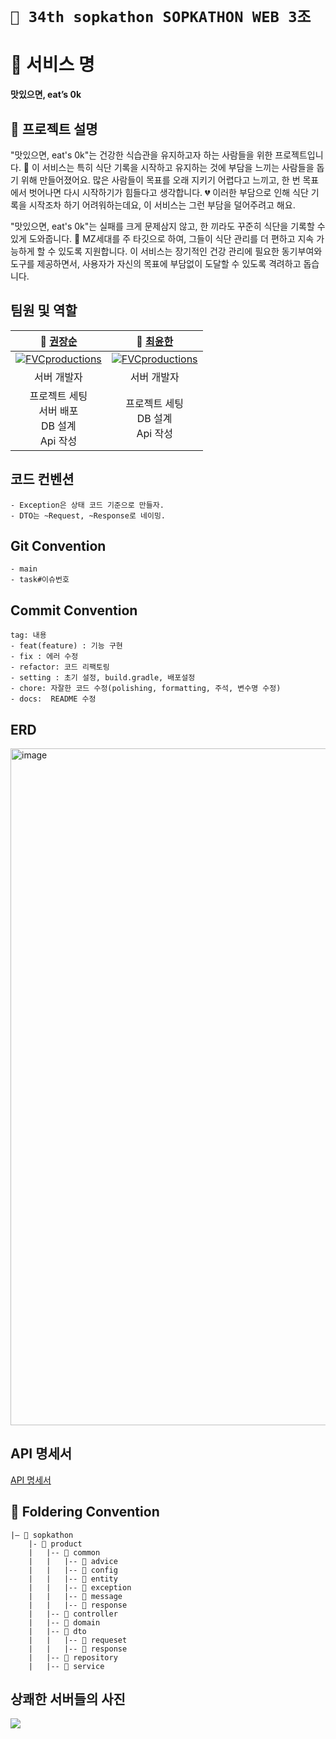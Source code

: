 # `🌱 34th sopkathon SOPKATHON WEB 3조`

# 🍴 서비스 명
**맛있으면, eat’s 0k**

## 📝 프로젝트 설명

"맛있으면, eat's 0k"는 건강한 식습관을 유지하고자 하는 사람들을 위한 프로젝트입니다. 🌟 이 서비스는 특히 식단 기록을 시작하고 유지하는 것에 부담을 느끼는 사람들을 돕기 위해 만들어졌어요. 많은 사람들이 목표를 오래 지키기 어렵다고 느끼고, 한 번 목표에서 벗어나면 다시 시작하기가 힘들다고 생각합니다. 💔 이러한 부담으로 인해 식단 기록을 시작조차 하기 어려워하는데요, 이 서비스는 그런 부담을 덜어주려고 해요.

"맛있으면, eat's 0k"는 실패를 크게 문제삼지 않고, 한 끼라도 꾸준히 식단을 기록할 수 있게 도와줍니다. 🎯 MZ세대를 주 타깃으로 하여, 그들이 식단 관리를 더 편하고 지속 가능하게 할 수 있도록 지원합니다. 이 서비스는 장기적인 건강 관리에 필요한 동기부여와 도구를 제공하면서, 사용자가 자신의 목표에 부담없이 도달할 수 있도록 격려하고 돕습니다.


## 팀원 및 역할

|                  **🙋 [권장순](https://github.com/jsoonworld)**                   |                **🙋 [최윤한](https://github.com/unanchoi)**                 |
|:---------------------------------------------------------------------------:| :-------------------------------------------------------------------------: |
| [![FVCproductions](https://avatars.githubusercontent.com/u/89952042?v=4)]() | [![FVCproductions](https://avatars.githubusercontent.com/u/81692211?v=4)]() |
|                                   서버 개발자                                    |                                 서버 개발자                                 |
|               프로젝트 세팅<br />서버 배포<br />DB 설계<br />Api 작성<br />               |        프로젝트 세팅<br />DB 설계<br />Api 작성<br />        |


## 코드 컨벤션
```
- Exception은 상태 코드 기준으로 만들자.
- DTO는 ~Request, ~Response로 네이밍.
```

## Git Convention
```
- main
- task#이슈번호
```

## Commit Convention
```
tag: 내용
- feat(feature) : 기능 구현
- fix : 에러 수정
- refactor: 코드 리팩토링
- setting : 초기 설정, build.gradle, 배포설정
- chore: 자잘한 코드 수정(polishing, formatting, 주석, 변수명 수정)
- docs:  README 수정
```

## ERD
<img width="1083" alt="image" src="https://github.com/now-sopkathon-web-3/server/assets/81692211/01143c1f-bf8e-4e56-aa06-4cd93b300c0d">


## API 명세서
[API 명세서](https://utopian-waterfall-e99.notion.site/API-63bad304198549e8af7992f92dde9bf8?pvs=4)

## 📁 Foldering Convention

```
|— 📁 sopkathon
    |- 📁 product
    |   |-- 📁 common
    |   |   |-- 📁 advice
    |   |   |-- 📁 config
    |   |   |-- 📁 entity
    |   |   |-- 📁 exception
    |   |   |-- 📁 message
    |   |   |-- 📁 response
    |   |-- 📁 controller
    |   |-- 📁 domain
    |   |-- 📁 dto
    |   |   |-- 📁 requeset
    |   |   |-- 📁 response
    |   |-- 📁 repository
    |   |-- 📁 service
```

## 상쾌한 서버들의 사진
![](https://sktweb3.s3.ap-northeast-2.amazonaws.com/DD3A4855.jpeg)
